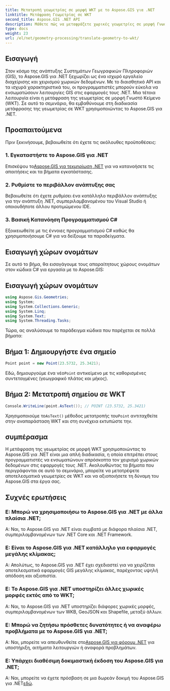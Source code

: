 ```yaml
---
title: Μετατροπή γεωμετρίας σε μορφή WKT με το Aspose.GIS για .NET
linktitle: Μετάφραση Γεωμετρίας σε WKT
second_title: Aspose.GIS .NET API
description: Μάθετε πώς να μεταφράζετε χωρικές γεωμετρίες σε μορφή Γνωστό Κείμενο (WKT) χρησιμοποιώντας το Aspose.GIS για .NET. Ενισχύστε τις δεξιότητές σας στην ανάπτυξη GIS.
type: docs
weight: 23
url: /el/net/geometry-processing/translate-geometry-to-wkt/
---
```

## Εισαγωγή
Στον κόσμο της ανάπτυξης Συστημάτων Γεωγραφικών Πληροφοριών (GIS), το Aspose.GIS για .NET ξεχωρίζει ως ένα ισχυρό εργαλείο διαχείρισης και χειρισμού χωρικών δεδομένων. Με το διαισθητικό API και τα ισχυρά χαρακτηριστικά του, οι προγραμματιστές μπορούν εύκολα να ενσωματώσουν λειτουργίες GIS στις εφαρμογές τους .NET. Μια τέτοια λειτουργία είναι η μετάφραση της γεωμετρίας σε μορφή Γνωστό Κείμενο (WKT). Σε αυτό το σεμινάριο, θα εμβαθύνουμε στη διαδικασία μετάφρασης της γεωμετρίας σε WKT χρησιμοποιώντας το Aspose.GIS για .NET.
## Προαπαιτούμενα
Πριν ξεκινήσουμε, βεβαιωθείτε ότι έχετε τις ακόλουθες προϋποθέσεις:
### 1. Εγκαταστήστε το Aspose.GIS για .NET
 Επισκέψου το[Aspose.GIS για τεκμηρίωση .NET](https://reference.aspose.com/gis/net/) για να κατανοήσετε τις απαιτήσεις και τα βήματα εγκατάστασης.
### 2. Ρυθμίστε το περιβάλλον ανάπτυξης σας
Βεβαιωθείτε ότι έχετε ρυθμίσει ένα κατάλληλο περιβάλλον ανάπτυξης για την ανάπτυξη .NET, συμπεριλαμβανομένου του Visual Studio ή οποιουδήποτε άλλου προτιμώμενου IDE.
### 3. Βασική Κατανόηση Προγραμματισμού C#
Εξοικειωθείτε με τις έννοιες προγραμματισμού C# καθώς θα χρησιμοποιήσουμε C# για να δείξουμε τα παραδείγματα.

## Εισαγωγή χώρων ονομάτων
Σε αυτό το βήμα, θα εισαγάγουμε τους απαραίτητους χώρους ονομάτων στον κώδικα C# για εργασία με το Aspose.GIS:
## Εισαγωγή χώρων ονομάτων
```csharp
using Aspose.Gis.Geometries;
using System;
using System.Collections.Generic;
using System.Linq;
using System.Text;
using System.Threading.Tasks;
```

Τώρα, ας αναλύσουμε το παράδειγμα κώδικα που παρέχεται σε πολλά βήματα:
## Βήμα 1: Δημιουργήστε ένα σημείο
```csharp
Point point = new Point(23.5732, 25.3421);
```
 Εδώ, δημιουργούμε ένα νέο`Point` αντικείμενο με τις καθορισμένες συντεταγμένες (γεωγραφικό πλάτος και μήκος).
## Βήμα 2: Μετατροπή σημείου σε WKT
```csharp
Console.WriteLine(point.AsText()); // POINT (23.5732, 25.3421)
```
 Χρησιμοποιούμε το`AsText()` μέθοδος μετατροπής του`Point` αντιταχθείτε στην αναπαράσταση WKT και στη συνέχεια εκτυπώστε την.

## συμπέρασμα
Η μετάφραση της γεωμετρίας σε μορφή WKT χρησιμοποιώντας το Aspose.GIS για .NET είναι μια απλή διαδικασία, η οποία επιτρέπει στους προγραμματιστές να ενσωματώνουν απρόσκοπτα τον χειρισμό χωρικών δεδομένων στις εφαρμογές τους .NET. Ακολουθώντας τα βήματα που περιγράφονται σε αυτό το σεμινάριο, μπορείτε να μετατρέψετε αποτελεσματικά γεωμετρίες σε WKT και να αξιοποιήσετε τη δύναμη του Aspose.GIS στα έργα σας.
## Συχνές ερωτήσεις
### Ε: Μπορώ να χρησιμοποιήσω το Aspose.GIS για .NET με άλλα πλαίσια .NET;
Α: Ναι, το Aspose.GIS για .NET είναι συμβατό με διάφορα πλαίσια .NET, συμπεριλαμβανομένων των .NET Core και .NET Framework.
### Ε: Είναι το Aspose.GIS για .NET κατάλληλο για εφαρμογές μεγάλης κλίμακας;
Α: Απολύτως, το Aspose.GIS για .NET έχει σχεδιαστεί για να χειρίζεται αποτελεσματικά εφαρμογές GIS μεγάλης κλίμακας, παρέχοντας υψηλή απόδοση και αξιοπιστία.
### Ε: Το Aspose.GIS για .NET υποστηρίζει άλλες χωρικές μορφές εκτός από το WKT;
Α: Ναι, το Aspose.GIS για .NET υποστηρίζει διάφορες χωρικές μορφές, συμπεριλαμβανομένων των WKB, GeoJSON και Shapefile, μεταξύ άλλων.
### Ε: Μπορώ να ζητήσω πρόσθετες δυνατότητες ή να αναφέρω προβλήματα με το Aspose.GIS για .NET;
 Α: Ναι, μπορείτε να απευθυνθείτε στο[Aspose.GIS για φόρουμ .NET](https://forum.aspose.com/c/gis/33) για υποστήριξη, αιτήματα λειτουργιών ή αναφορά προβλημάτων.
### Ε: Υπάρχει διαθέσιμη δοκιμαστική έκδοση του Aspose.GIS για .NET;
 Α: Ναι, μπορείτε να έχετε πρόσβαση σε μια δωρεάν δοκιμή του Aspose.GIS για .NET[εδώ](https://releases.aspose.com/).